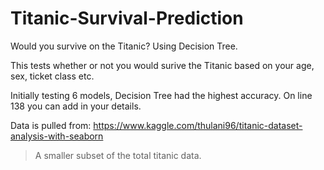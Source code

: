 # Titanic-Survival-Prediction
 Would you survive on the Titanic? Using Decision Tree. 

This tests whether or not you would surive the Titanic based on your age, sex, ticket class etc. 

Initially testing 6 models, Decision Tree had the highest accuracy. 
On line 138 you can add in your details. 

Data is pulled from:
https://www.kaggle.com/thulani96/titanic-dataset-analysis-with-seaborn

> A smaller subset of the total titanic data. 
